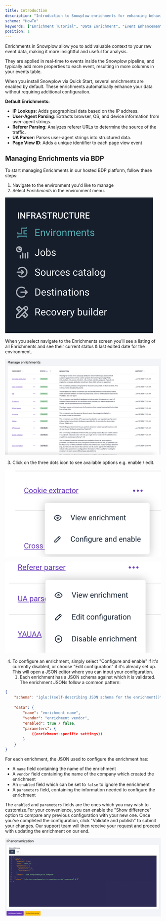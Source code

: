 ```yaml
---
title: Introduction
description: "Introduction to Snowplow enrichments for enhancing behavioral events with additional context and validation."
schema: "HowTo"
keywords: ["Enrichment Tutorial", "Data Enrichment", "Event Enhancement", "Enrichment Guide", "Tutorial Introduction", "Processing Tutorial"]
position: 1
---
```


Enrichments in Snowplow allow you to add valuable context to your raw event data, making it more insightful and useful for analysis.

They are applied in real-time to events inside the Snowplow pipeline, and typically add more properties to each event, resulting in more columns in your events table.

When you install Snowplow via Quick Start, several enrichments are enabled by default. These enrichments automatically enhance your data without requiring additional configuration.

**Default Enrichments:**

- **IP Lookups**: Adds geographical data based on the IP address.
- **User-Agent Parsing**: Extracts browser, OS, and device information from user-agent strings.
- **Referer Parsing**: Analyzes referer URLs to determine the source of the traffic.
- **UA Parser**: Parses user-agent strings into structured data.
- **Page View ID**: Adds a unique identifier to each page view event

## Managing Enrichments via BDP

To start managing Enrichments in our hosted BDP platform, follow these steps:

1. Navigate to the environment you'd like to manage
2. Select *Enrichments* in the environment menu.

![Screenshot 2024-07-10 at 2.15.06 PM.png](./screenshots/Screenshot_2024-07-10_at_2.15.06_PM.png)

When you select navigate to the Enrichments screen you'll see a listing of all Enrichments and see their current status & last edited date for the environment.

![Screenshot 2024-08-08 at 9.08.16 AM.png](./screenshots/Screenshot_2024-08-08_at_9.08.16_AM.png)

3. Click on the three dots icon to see available options e.g. enable / edit.

![Screenshot 2024-08-08 at 9.09.22 AM.png](./screenshots/Screenshot_2024-08-08_at_9.09.22_AM.png)

![Screenshot 2024-08-08 at 9.09.14 AM.png](./screenshots/Screenshot_2024-08-08_at_9.09.14_AM.png)

4. To configure an enrichment, simply select "Configure and enable" if it's currently disabled, or choose "Edit configuration" if it's already set up. This will open a JSON editor where you can input your configuration.
    1. Each enrichment has a JSON schema against which it is validated. The enrichment JSONs follow a common pattern:

```json
{
    "schema": "iglu:((self-describing JSON schema for the enrichment))",

    "data": {
        "name": "enrichment name",
        "vendor": "enrichment vendor",
        "enabled": true / false,
        "parameters": {
            ((enrichment-specific settings))
        }
    }
}
```

For each enrichment, the JSON used to configure the enrichment has:

- A `name` field containing the name of the enrichment
- A `vendor` field containing the name of the company which created the enrichment
- An `enabled` field which can be set to `false` to ignore the enrichment
- A `parameters` field, containing the information needed to configure the enrichment

The `enabled` and `parameters` fields are the ones which you may wish to customize.For your convenience, you can enable the "Show difference" option to compare any previous configuration with your new one. Once you've completed the configuration, click "Validate and publish" to submit your changes. Our support team will then receive your request and proceed with updating the enrichment on our end.

![Screenshot 2024-08-08 at 9.11.57 AM.png](./screenshots/Screenshot_2024-08-08_at_9.11.57_AM.png)
